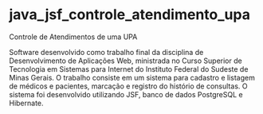 # java_jsf_controle_atendimento_upa
Controle de Atendimentos de uma UPA

Software desenvolvido como trabalho final da disciplina de Desenvolvimento de Aplicações Web, ministrada no Curso Superior de Tecnologia em Sistemas para Internet do Instituto Federal do Sudeste de Minas Gerais.
O trabalho consiste em um sistema para cadastro e listagem de médicos e pacientes, marcação e registro do histório de consultas. O sistema foi desenvolvido utilizando JSF, banco de dados PostgreSQL e Hibernate.
